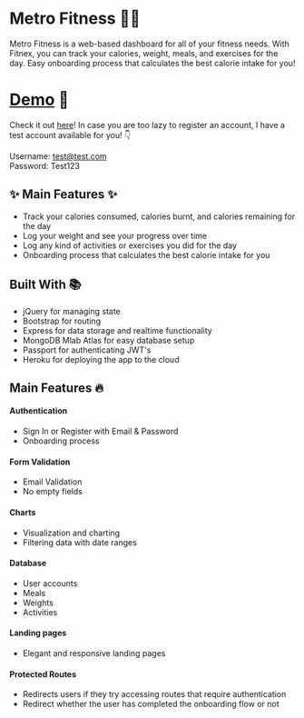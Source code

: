 # Metro Fitness 🤸‍♀️
Metro Fitness is a web-based dashboard for all of your fitness needs. With Fitnex, you can track your calories, weight, meals, and exercises for the day. Easy onboarding process that calculates the best calorie intake for you!

# [Demo](https://metro-fitness.herokuapp.com/) 🚀
Check it out [here](https://metro-fitness.herokuapp.com/)! In case you are too lazy to register an account, I have a test account available for you! 👇

Username: test@test.com\
Password: Test123

## ✨ Main Features ✨
* Track your calories consumed, calories burnt, and calories remaining for the day
* Log your weight and see your progress over time
* Log any kind of activities or exercises you did for the day
* Onboarding process that calculates the best calorie intake for you

## Built With 📚
* jQuery for managing state
* Bootstrap for routing
* Express for data storage and realtime functionality
* MongoDB Mlab Atlas for easy database setup
* Passport for authenticating JWT's
* Heroku for deploying the app to the cloud

## Main Features 🔥
#### Authentication
  * Sign In or Register with Email & Password
  * Onboarding process
#### Form Validation
* Email Validation
* No empty fields
#### Charts
* Visualization and charting
* Filtering data with date ranges
#### Database
* User accounts
* Meals
* Weights
* Activities
#### Landing pages
* Elegant and responsive landing pages
#### Protected Routes
* Redirects users if they try accessing routes that require authentication
* Redirect whether the user has completed the onboarding flow or not
